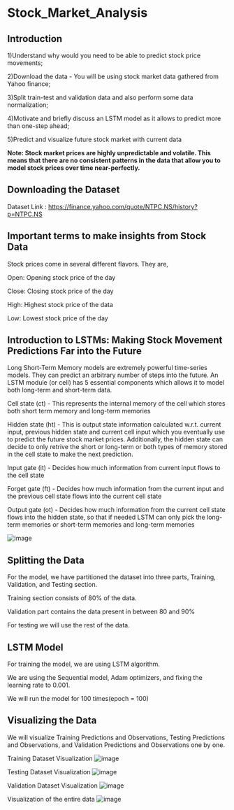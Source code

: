 # Stock_Market_Analysis
## Introduction
1)Understand why would you need to be able to predict stock price movements;

2)Download the data - You will be using stock market data gathered from Yahoo finance;

3)Split train-test and validation data and also perform some data normalization;

4)Motivate and briefly discuss an LSTM model as it allows to predict more than one-step ahead;

5)Predict and visualize future stock market with current data


**Note: Stock market prices are highly unpredictable and volatile. This means that there are no consistent patterns in the data that allow you to model stock prices over time near-perfectly.**


## Downloading the Dataset
Dataset Link : https://finance.yahoo.com/quote/NTPC.NS/history?p=NTPC.NS


## Important terms to make insights from Stock Data

Stock prices come in several different flavors. They are,

Open: Opening stock price of the day

Close: Closing stock price of the day

High: Highest stock price of the data

Low: Lowest stock price of the day

## Introduction to LSTMs: Making Stock Movement Predictions Far into the Future

Long Short-Term Memory models are extremely powerful time-series models. They can predict an arbitrary number of steps into the future. An LSTM module (or cell) has 5 essential components which allows it to model both long-term and short-term data.

Cell state (ct) - This represents the internal memory of the cell which stores both short term memory and long-term memories

Hidden state (ht) - This is output state information calculated w.r.t. current input, previous hidden state and current cell input which you eventually use to predict the future stock market prices. Additionally, the hidden state can decide to only retrive the short or long-term or both types of memory stored in the cell state to make the next prediction.

Input gate (it) - Decides how much information from current input flows to the cell state

Forget gate (ft) - Decides how much information from the current input and the previous cell state flows into the current cell state

Output gate (ot) - Decides how much information from the current cell state flows into the hidden state, so that if needed LSTM can only pick the long-term memories or short-term memories and long-term memories

![image](https://user-images.githubusercontent.com/102281722/186481557-6f2553ee-08ea-418c-baa4-5fb49dfae5fd.png)

## Splitting the Data

For the model, we have partitioned the dataset into three parts, Training, Validation, and Testing section.

Training section consists of 80% of the data.

Validation part contains the data present in between 80 and 90%

For testing we will use the rest of the data.

## LSTM Model

For training the model, we are using LSTM algorithm.

We are using the Sequential model, Adam optimizers, and fixing the learning rate to 0.001.

We will run the model for 100 times(epoch = 100)

## Visualizing the Data

We will visualize Training Predictions and Observations, Testing Predictions and Observations, and Validation Predictions and Observations one by one. 

Training Dataset Visualization 
![image](https://user-images.githubusercontent.com/102281722/186483438-329837cf-fdc1-4efd-8228-bca3ac10afa0.png)

Testing Dataset Visualization 
![image](https://user-images.githubusercontent.com/102281722/186483615-fd9233b4-83f5-4fd3-9b64-5cf60bf11359.png)

Validation Dataset Visualization
![image](https://user-images.githubusercontent.com/102281722/186483697-f74be258-1f3f-4ac0-80bf-274ad1a3fcd3.png)

Visualization of the entire data
![image](https://user-images.githubusercontent.com/102281722/186483794-9ccc32e3-ee53-4964-96f4-b2ad26a1e148.png)




